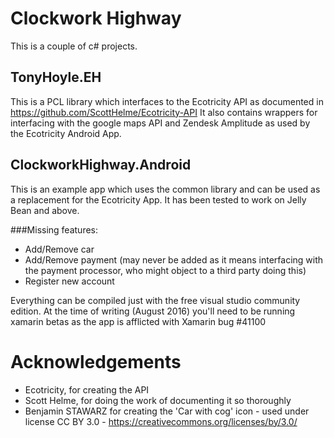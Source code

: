 # Clockwork Highway
This is a couple of c# projects.

## TonyHoyle.EH
This is a PCL library which interfaces to the Ecotricity API as documented in https://github.com/ScottHelme/Ecotricity-API
It also contains wrappers for interfacing with the google maps API and Zendesk Amplitude as used by the Ecotricity Android App.

## ClockworkHighway.Android

This is an example app which uses the common library and can be used as a replacement for the Ecotricity App.  It has been tested to work on Jelly Bean and above.

###Missing features:
* Add/Remove car
* Add/Remove payment (may never be added as it means interfacing with the payment processor, who might object to a third party doing this)
* Register new account

Everything can be compiled just with the free visual studio community edition.  At the time of writing (August 2016) you'll need to be running xamarin betas as the app is afflicted with Xamarin bug #41100


# Acknowledgements

* Ecotricity, for creating the API
* Scott Helme, for doing the work of documenting it so thoroughly
* Benjamin STAWARZ for creating the 'Car with cog' icon - used under license CC BY 3.0 - https://creativecommons.org/licenses/by/3.0/
